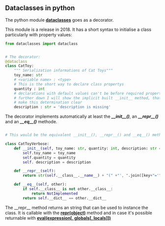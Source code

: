 ## Dataclasses in python

The python module [**dataclasses**](https://docs.python.org/3/library/dataclasses.html) goes as a decorator.

This module is a release in 2018. It has a short syntax to initialise a class particularly with property values:

```python
from dataclasses import dataclass


# The decorator:
@dataclass
class CatToy:
    """ Serialization informations of Cat Toys"""
    toy_name: str
    # <variable name> : <type>
    # This is the short way to declare class propertys
    quantity : int
    # declarations with default values can't be before required property
    # further down I will show the implicit built __init__ method, that will
    # make this determination clear
    description : str = 'description is missing'


```

The decorator implements automatically at least the *__\_\_init\_\_()__*, an *__\_\_repr\_\_()__* and an *__\_\_eq\_\_()__* methode.

```python

# This would be the equivalent __init__(), __repr__() and __eq__() methods:

class CatToyVerbose:
    def __init__(self, toy_name: str, quantity: int, description: str = 'description is missing'):
        self.toy_name = toy_name
        self.quantity = quantity
        self. description = description

    def __repr__(self):
        return str(self.__class__.__name__) + "(" +"', ".join([key+"='"+str(self.__dict__[key]) for key in self.__dict__])+"')"

    def __eq__(self, other):
        if self.__class__ is not other.__class__:
            return NotImplemented    
        return self.__dict__ == other.__dict__      
 ```

The \_\_repr\_\_ method returns an string that can be used to instance the class. It is callable with the [**repr(object)**](https://docs.python.org/3/library/functions.html#repr) method and in case it's possible returnable with [**eval(expression[, globals[, locals]])**](https://docs.python.org/3/library/functions.html#eval)  
